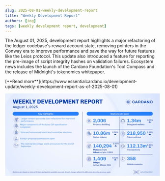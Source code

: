 ```yaml
---
slug: 2025-08-01-weekly-development-report
title: "Weekly Development Report"
authors: [iog]
tags: [weekly development report, development]
---
```


The August 01, 2025, development report highlights a major refactoring of the ledger codebase's reward account state, removing pointers in the Conway era to improve performance and pave the way for future features like the Leios protocol. This update also introduced a feature for reporting the pre-image of script integrity hashes on validation failures. Ecosystem news includes the launch of the Cardano Foundation's Tool Compass and the release of Midnight's tokenomics whitepaper.

<div style={{ textAlign: 'right' }}>
 [**Read more**](https://www.essentialcardano.io/development-update/weekly-development-report-as-of-2025-08-01) 
</div>

 ![weekly development report](./banner.webp)

